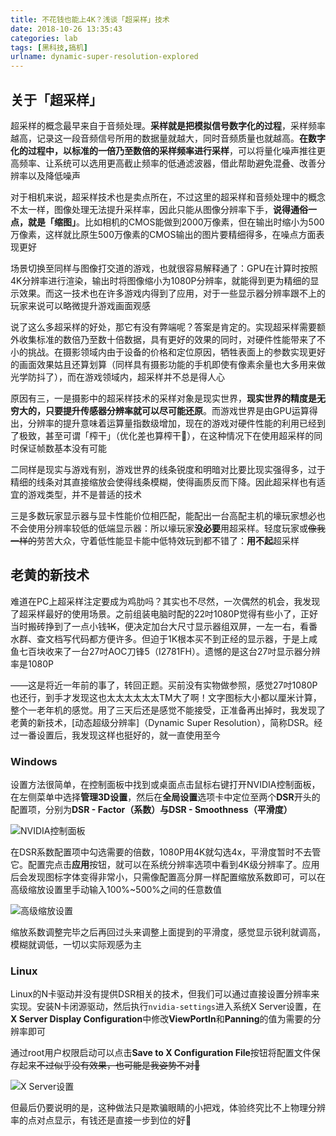 ```yaml
---
title: 不花钱也能上4K？浅谈「超采样」技术
date: 2018-10-26 13:35:43
categories: lab
tags: [黑科技,搞机]
urlname: dynamic-super-resolution-explored
---
```

## 关于「超采样」

超采样的概念最早来自于音频处理。**采样就是把模拟信号数字化的过程**，采样频率越高，记录这一段音频信号所用的数据量就越大，同时音频质量也就越高。**在数字化的过程中，以标准的一倍乃至数倍的采样频率进行采样**，可以将量化噪声推往更高频率、让系统可以选用更高截止频率的低通滤波器，借此帮助避免混叠、改善分辨率以及降低噪声

对于相机来说，超采样技术也是卖点所在，不过这里的超采样和音频处理中的概念不太一样，图像处理无法提升采样率，因此只能从图像分辨率下手，**说得通俗一点，就是「缩图」**。比如相机的CMOS能做到2000万像素，但在输出时缩小为500万像素，这样就比原生500万像素的CMOS输出的图片要精细得多，在噪点方面表现更好

场景切换至同样与图像打交道的游戏，也就很容易解释通了：GPU在计算时按照4K分辨率进行渲染，输出时将图像缩小为1080P分辨率，就能得到更为精细的显示效果。而这一技术也在许多游戏内得到了应用，对于一些显示器分辨率跟不上的玩家来说可以略微提升游戏画面观感

说了这么多超采样的好处，那它有没有弊端呢？答案是肯定的。实现超采样需要额外收集标准的数倍乃至数十倍数据，具有更好的效果的同时，对硬件性能带来了不小的挑战。在摄影领域内由于设备的价格和定位原因，牺牲表面上的参数实现更好的画面效果姑且还算划算（同样具有摄影功能的手机即使有像素余量也大多用来做光学防抖了），而在游戏领域内，超采样并不总是得人心

原因有三，一是摄影中的超采样技术的采样对象是现实世界，**现实世界的精度是无穷大的，只要提升传感器分辨率就可以尽可能还原**。而游戏世界是由GPU运算得出，分辨率的提升意味着运算量指数级增加，现在的游戏对硬件性能的利用已经到了极致，甚至可谓「榨干」（优化差也算榨干🌝），在这种情况下在使用超采样的同时保证帧数基本没有可能

二同样是现实与游戏有别，游戏世界的线条锐度和明暗对比要比现实强得多，过于精细的线条对其直接缩放会使得线条模糊，使得画质反而下降。因此超采样也有适宜的游戏类型，并不是普适的技术

三是多数玩家显示器与显卡性能价位相匹配，能配出一台高配主机的壕玩家想必也不会使用分辨率较低的低端显示器：所以壕玩家**没必要**用超采样。轻度玩家或~~像我一样的~~劳苦大众，守着低性能显卡能中低特效玩到都不错了：**用不起**超采样


## 老黄的新技术

难道在PC上超采样注定要成为鸡肋吗？其实也不尽然，一次偶然的机会，我发现了超采样最好的使用场景。之前组装电脑时配的22吋1080P觉得有些小了，正好当时搬砖挣到了一点小钱~~1K~~，便决定加台大尺寸显示器组双屏，一左一右，看番水群、查文档写代码都方便许多。但迫于1K根本买不到正经的显示器，于是上咸鱼七百块收来了一台27吋AOC刀锋5（I2781FH）。遗憾的是这台27吋显示器分辨率是1080P

——这是将近一年前的事了，转回正题。买前没有实物做参照，感觉27吋1080P也还行，到手才发现这也太太太太太太TM大了啊！文字图标大小都以厘米计算，整个一老年机的感觉。用了三天后还是感觉不能接受，正准备再出掉时，我发现了老黄的新技术，[动态超级分辨率]（Dynamic Super Resolution），简称DSR。经过一番设置后，我发现这样也挺好的，就一直使用至今

### Windows

设置方法很简单，在控制面板中找到或桌面点击鼠标右键打开NVIDIA控制面板，在左侧菜单中选择**管理3D设置**，然后在**全局设置**选项卡中定位至两个**DSR**开头的配置项，分别为**DSR - Factor（系数）**与**DSR - Smoothness（平滑度）**

![NVIDIA控制面板](https://img.imjad.cn/images/2018/10/26/sp181022_135231.png)


在DSR系数配置项中勾选需要的倍数，1080P用4K就勾选4x，平滑度暂时不去管它。配置完点击**应用**按钮，就可以在系统分辨率选项中看到4K级分辨率了。应用后会发现图标字体变得非常小，只需像配置高分屏一样配置缩放系数即可，可以在高级缩放设置里手动输入100%~500%之间的任意数值

![高级缩放设置](https://img.imjad.cn/images/2018/10/26/sp181026_181512.png)

缩放系数调整完毕之后再回过头来调整上面提到的平滑度，感觉显示锐利就调高，模糊就调低，一切以实际观感为主

### Linux

Linux的N卡驱动并没有提供DSR相关的技术，但我们可以通过直接设置分辨率来实现。安装N卡闭源驱动，然后执行`nvidia-settings`进入系统X Server设置，在**X Server Display Configuration**中修改**ViewPortIn**和**Panning**的值为需要的分辨率即可

通过root用户权限启动可以点击**Save to X Configuration File**按钮将配置文件保存起来~~不过似乎没有效果，也可能是我姿势不对🌝~~

![X Server设置](https://img.imjad.cn/images/2018/10/26/Screenshot-20181022191426-1508x900.png)


但最后仍要说明的是，这种做法只是欺骗眼睛的小把戏，体验终究比不上物理分辨率的点对点显示，有钱还是直接一步到位的好🌝